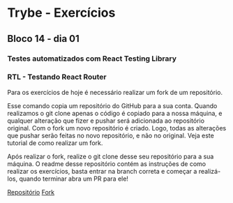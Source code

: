 # Trybe - Exercícios
## Bloco 14 - dia 01
### Testes automatizados com React Testing Library
### RTL - Testando React Router

Para os exercícios de hoje é necessário realizar um fork de um repositório.

Esse comando copia um repositório do GitHub para a sua conta. Quando realizamos o git clone apenas o código é copiado para a nossa máquina, e qualquer alteração que fizer e pushar será adicionada ao repositório original. Com o fork um novo repositório é criado. Logo, todas as alterações que pushar serão feitas no novo repositório, e não no original. Veja este tutorial de como realizar um fork.

Após realizar o fork, realize o git clone desse seu repositório para a sua máquina. O readme desse repositório contém as instruções de como realizar os exercícios, basta entrar na branch correta e começar a realizá-los, quando terminar abra um PR para ele!

[Repositório](https://github.com/tryber/exercise-portfolio-web)
[Fork](https://github.com/flaviojoaofelix/trybe-bloco14-dia-03-exercise-portfolio-web)